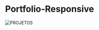 # Portfolio-Responsive
![PROJETOS](https://user-images.githubusercontent.com/101852187/192689009-824c28e9-8bde-407c-8832-377d3fb2eabd.png)

